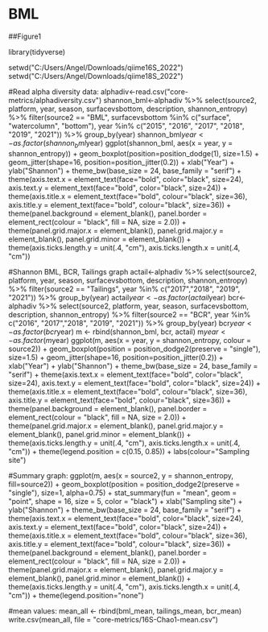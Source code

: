 # BML

##Figure1

library(tidyverse)

setwd("C:/Users/Angel/Downloads/qiime16S_2022")
setwd("C:/Users/Angel/Downloads/qiime18S_2022")

#Read alpha diversity data:
alphadiv<-read.csv("core-metrics/alphadiversity.csv")
shannon_bml<-alphadiv %>% select(source2, platform, year, season, surfacevsbottom, description, shannon_entropy) %>% 
  filter(source2 == "BML", surfacevsbottom %in% c("surface", "watercolumn", "bottom"),
         year %in% c("2015", "2016", "2017", "2018", "2019", "2021")) %>% 
  group_by(year)
shannon_bml$year<- as.factor(shannon_bml$year)
ggplot(shannon_bml, aes(x = year, y = shannon_entropy)) +
  geom_boxplot(position=position_dodge(1), size=1.5) +
  geom_jitter(shape=16, position=position_jitter(0.2)) +
  xlab("Year") +
  ylab("Shannon") +
  theme_bw(base_size = 24, base_family = "serif") +
  theme(axis.text.x = element_text(face="bold", color="black", size=24), axis.text.y = element_text(face="bold", color="black", size=24)) +
  theme(axis.title.x = element_text(face="bold", colour="black", size=36), axis.title.y  = element_text(face="bold", colour="black", size=36)) +
  theme(panel.background = element_blank(), panel.border = element_rect(colour = "black", fill = NA, size = 2.0)) +
  theme(panel.grid.major.x = element_blank(), panel.grid.major.y = element_blank(), panel.grid.minor = element_blank()) +
  theme(axis.ticks.length.y = unit(.4, "cm"), axis.ticks.length.x = unit(.4, "cm"))
  
#Shannon BML, BCR, Tailings graph
actail<-alphadiv %>% select(source2, platform, year, season, surfacevsbottom, description, shannon_entropy) %>%
  filter(source2 == "Tailings", year %in% c("2017","2018", "2019", "2021")) %>%
  group_by(year)
actail$year<- as.factor(actail$year)
bcr<-alphadiv %>% select(source2, platform, year, season, surfacevsbottom, description, shannon_entropy) %>%
  filter(source2 == "BCR", year %in% c("2016", "2017","2018", "2019", "2021")) %>%
  group_by(year)
bcr$year<- as.factor(bcr$year)
m <- rbind(shannon_bml, bcr, actail)
m$year<- as.factor(m$year)
ggplot(m, aes(x = year, y = shannon_entropy, colour = source2)) +
  geom_boxplot(position = position_dodge2(preserve = "single"), size=1.5) +
  geom_jitter(shape=16, position=position_jitter(0.2)) +
  xlab("Year") +
  ylab("Shannon") +
  theme_bw(base_size = 24, base_family = "serif") +
  theme(axis.text.x = element_text(face="bold", color="black", size=24), axis.text.y = element_text(face="bold", color="black", size=24)) +
  theme(axis.title.x = element_text(face="bold", colour="black", size=36), axis.title.y  = element_text(face="bold", colour="black", size=36)) +
  theme(panel.background = element_blank(), panel.border = element_rect(colour = "black", fill = NA, size = 2.0)) +
  theme(panel.grid.major.x = element_blank(), panel.grid.major.y = element_blank(), panel.grid.minor = element_blank()) +
  theme(axis.ticks.length.y = unit(.4, "cm"), axis.ticks.length.x = unit(.4, "cm")) +
  theme(legend.position = c(0.15, 0.85)) +
  labs(colour="Sampling site")

#Summary graph:
ggplot(m, aes(x = source2, y = shannon_entropy, fill=source2)) +
  geom_boxplot(position = position_dodge2(preserve = "single"), size=1, alpha=0.75) +
  stat_summary(fun = "mean", geom = "point", shape = 16,
               size = 5, color = "black") +
  xlab("Sampling site") +
  ylab("Shannon") +
  theme_bw(base_size = 24, base_family = "serif") +
  theme(axis.text.x = element_text(face="bold", color="black", size=24), axis.text.y = element_text(face="bold", color="black", size=24)) +
  theme(axis.title.x = element_text(face="bold", colour="black", size=36), axis.title.y  = element_text(face="bold", colour="black", size=36)) +
  theme(panel.background = element_blank(), panel.border = element_rect(colour = "black", fill = NA, size = 2.0)) +
  theme(panel.grid.major.x = element_blank(), panel.grid.major.y = element_blank(), panel.grid.minor = element_blank()) +
  theme(axis.ticks.length.y = unit(.4, "cm"), axis.ticks.length.x = unit(.4, "cm")) +
  theme(legend.position="none")

#mean values:
mean_all <- rbind(bml_mean, tailings_mean, bcr_mean)
write.csv(mean_all, file = "core-metrics/16S-Chao1-mean.csv")
